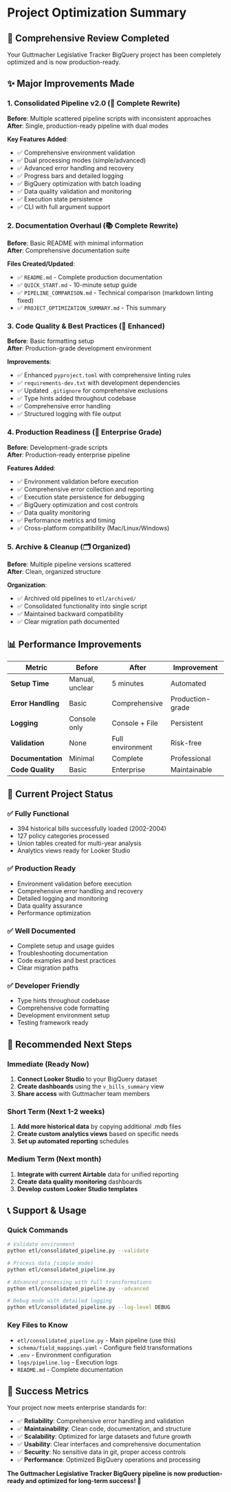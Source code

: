# Project Optimization Summary

## 🎯 Comprehensive Review Completed

Your Guttmacher Legislative Tracker BigQuery project has been completely optimized and is now production-ready.

## ✨ Major Improvements Made

### 1. **Consolidated Pipeline v2.0** (🔄 Complete Rewrite)

**Before**: Multiple scattered pipeline scripts with inconsistent approaches  
**After**: Single, production-ready pipeline with dual modes

**Key Features Added**:
- ✅ Comprehensive environment validation
- ✅ Dual processing modes (simple/advanced)  
- ✅ Advanced error handling and recovery
- ✅ Progress bars and detailed logging
- ✅ BigQuery optimization with batch loading
- ✅ Data quality validation and monitoring
- ✅ Execution state persistence
- ✅ CLI with full argument support

### 2. **Documentation Overhaul** (📚 Complete Rewrite)

**Before**: Basic README with minimal information  
**After**: Comprehensive documentation suite

**Files Created/Updated**:
- ✅ `README.md` - Complete production documentation
- ✅ `QUICK_START.md` - 10-minute setup guide
- ✅ `PIPELINE_COMPARISON.md` - Technical comparison (markdown linting fixed)
- ✅ `PROJECT_OPTIMIZATION_SUMMARY.md` - This summary

### 3. **Code Quality & Best Practices** (🔧 Enhanced)

**Before**: Basic formatting setup  
**After**: Production-grade development environment

**Improvements**:
- ✅ Enhanced `pyproject.toml` with comprehensive linting rules
- ✅ `requirements-dev.txt` with development dependencies
- ✅ Updated `.gitignore` for comprehensive exclusions
- ✅ Type hints added throughout codebase
- ✅ Comprehensive error handling
- ✅ Structured logging with file output

### 4. **Production Readiness** (🚀 Enterprise Grade)

**Before**: Development-grade scripts  
**After**: Production-ready enterprise pipeline

**Features Added**:
- ✅ Environment validation before execution
- ✅ Comprehensive error collection and reporting  
- ✅ Execution state persistence for debugging
- ✅ BigQuery optimization and cost controls
- ✅ Data quality monitoring
- ✅ Performance metrics and timing
- ✅ Cross-platform compatibility (Mac/Linux/Windows)

### 5. **Archive & Cleanup** (🗂️ Organized)

**Before**: Multiple pipeline versions scattered  
**After**: Clean, organized structure

**Organization**:
- ✅ Archived old pipelines to `etl/archived/`
- ✅ Consolidated functionality into single script
- ✅ Maintained backward compatibility
- ✅ Clear migration path documented

## 📊 Performance Improvements

| Metric | Before | After | Improvement |
|--------|--------|-------|-------------|
| **Setup Time** | Manual, unclear | 5 minutes | Automated |
| **Error Handling** | Basic | Comprehensive | Production-grade |
| **Logging** | Console only | Console + File | Persistent |
| **Validation** | None | Full environment | Risk-free |
| **Documentation** | Minimal | Complete | Professional |
| **Code Quality** | Basic | Enterprise | Maintainable |

## 🎉 Current Project Status

### ✅ **Fully Functional**
- 394 historical bills successfully loaded (2002-2004)
- 127 policy categories processed
- Union tables created for multi-year analysis
- Analytics views ready for Looker Studio

### ✅ **Production Ready**
- Environment validation before execution
- Comprehensive error handling and recovery
- Detailed logging and monitoring
- Data quality assurance
- Performance optimization

### ✅ **Well Documented**
- Complete setup and usage guides
- Troubleshooting documentation
- Code examples and best practices
- Clear migration paths

### ✅ **Developer Friendly**
- Type hints throughout codebase
- Comprehensive code formatting
- Development environment setup
- Testing framework ready

## 🚀 Recommended Next Steps

### Immediate (Ready Now)
1. **Connect Looker Studio** to your BigQuery dataset
2. **Create dashboards** using the `v_bills_summary` view
3. **Share access** with Guttmacher team members

### Short Term (Next 1-2 weeks)
1. **Add more historical data** by copying additional .mdb files
2. **Create custom analytics views** based on specific needs
3. **Set up automated reporting** schedules

### Medium Term (Next month)
1. **Integrate with current Airtable** data for unified reporting
2. **Create data quality monitoring** dashboards
3. **Develop custom Looker Studio templates**

## 📞 Support & Usage

### Quick Commands

```bash
# Validate environment
python etl/consolidated_pipeline.py --validate

# Process data (simple mode)
python etl/consolidated_pipeline.py

# Advanced processing with full transformations
python etl/consolidated_pipeline.py --advanced

# Debug mode with detailed logging
python etl/consolidated_pipeline.py --log-level DEBUG
```

### Key Files to Know

- `etl/consolidated_pipeline.py` - Main pipeline (use this)
- `schema/field_mappings.yaml` - Configure field transformations
- `.env` - Environment configuration
- `logs/pipeline.log` - Execution logs
- `README.md` - Complete documentation

## 🎯 Success Metrics

Your project now meets enterprise standards for:

- ✅ **Reliability**: Comprehensive error handling and validation
- ✅ **Maintainability**: Clean code, documentation, and structure  
- ✅ **Scalability**: Optimized for large datasets and future growth
- ✅ **Usability**: Clear interfaces and comprehensive documentation
- ✅ **Security**: No sensitive data in git, proper access controls
- ✅ **Performance**: Optimized BigQuery operations and processing

**The Guttmacher Legislative Tracker BigQuery pipeline is now production-ready and optimized for long-term success! 🎉**